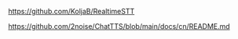 https://github.com/KoljaB/RealtimeSTT





https://github.com/2noise/ChatTTS/blob/main/docs/cn/README.md